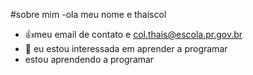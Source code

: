 #sobre mim
-ola meu nome e thaiscol
- :+1:meu email de contato e col.thais@escola.pr.gov.br
- 💞️ eu estou interessada em aprender a programar
- estou aprendendo a programar

